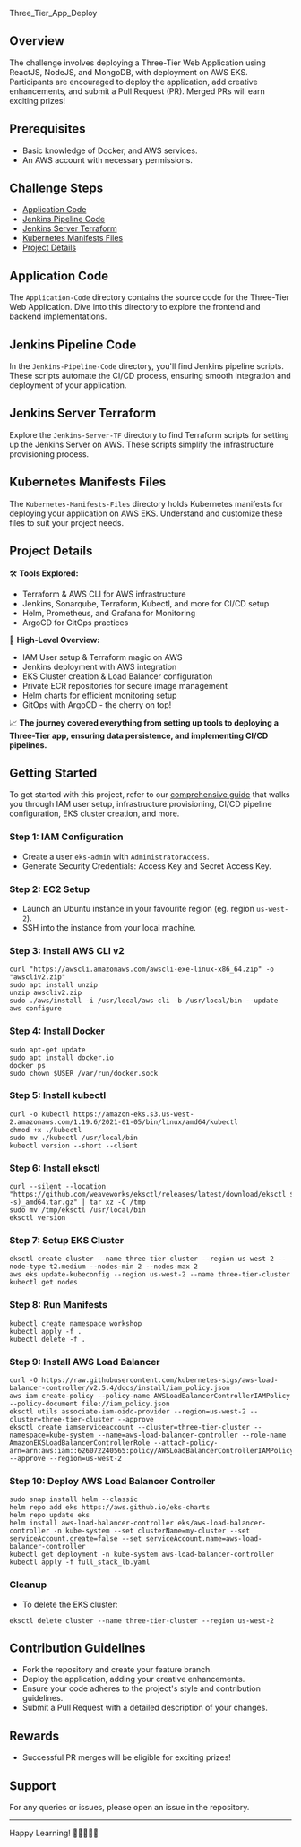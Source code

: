 Three_Tier_App_Deploy

## Overview
The challenge involves deploying a Three-Tier Web Application using ReactJS, NodeJS, and MongoDB, with deployment on AWS EKS. Participants are encouraged to deploy the application, add creative enhancements, and submit a Pull Request (PR). Merged PRs will earn exciting prizes!


## Prerequisites
- Basic knowledge of Docker, and AWS services.
- An AWS account with necessary permissions.

## Challenge Steps
- [Application Code](#application-code)
- [Jenkins Pipeline Code](#jenkins-pipeline-code)
- [Jenkins Server Terraform](#jenkins-server-terraform)
- [Kubernetes Manifests Files](#kubernetes-manifests-files)
- [Project Details](#project-details)

## Application Code
The `Application-Code` directory contains the source code for the Three-Tier Web Application. Dive into this directory to explore the frontend and backend implementations.

## Jenkins Pipeline Code
In the `Jenkins-Pipeline-Code` directory, you'll find Jenkins pipeline scripts. These scripts automate the CI/CD process, ensuring smooth integration and deployment of your application.

## Jenkins Server Terraform
Explore the `Jenkins-Server-TF` directory to find Terraform scripts for setting up the Jenkins Server on AWS. These scripts simplify the infrastructure provisioning process.

## Kubernetes Manifests Files
The `Kubernetes-Manifests-Files` directory holds Kubernetes manifests for deploying your application on AWS EKS. Understand and customize these files to suit your project needs.

## Project Details
🛠️ **Tools Explored:**
- Terraform & AWS CLI for AWS infrastructure
- Jenkins, Sonarqube, Terraform, Kubectl, and more for CI/CD setup
- Helm, Prometheus, and Grafana for Monitoring
- ArgoCD for GitOps practices

🚢 **High-Level Overview:**
- IAM User setup & Terraform magic on AWS
- Jenkins deployment with AWS integration
- EKS Cluster creation & Load Balancer configuration
- Private ECR repositories for secure image management
- Helm charts for efficient monitoring setup
- GitOps with ArgoCD - the cherry on top!

📈 **The journey covered everything from setting up tools to deploying a Three-Tier app, ensuring data persistence, and implementing CI/CD pipelines.**

## Getting Started
To get started with this project, refer to our [comprehensive guide](https://amanpathakdevops.medium.com/advanced-end-to-end-devsecops-kubernetes-three-tier-project-using-aws-eks-argocd-prometheus-fbbfdb956d1a) that walks you through IAM user setup, infrastructure provisioning, CI/CD pipeline configuration, EKS cluster creation, and more.

### Step 1: IAM Configuration
- Create a user `eks-admin` with `AdministratorAccess`.
- Generate Security Credentials: Access Key and Secret Access Key.

### Step 2: EC2 Setup
- Launch an Ubuntu instance in your favourite region (eg. region `us-west-2`).
- SSH into the instance from your local machine.

### Step 3: Install AWS CLI v2
``` shell
curl "https://awscli.amazonaws.com/awscli-exe-linux-x86_64.zip" -o "awscliv2.zip"
sudo apt install unzip
unzip awscliv2.zip
sudo ./aws/install -i /usr/local/aws-cli -b /usr/local/bin --update
aws configure
```

### Step 4: Install Docker
``` shell
sudo apt-get update
sudo apt install docker.io
docker ps
sudo chown $USER /var/run/docker.sock
```

### Step 5: Install kubectl
``` shell
curl -o kubectl https://amazon-eks.s3.us-west-2.amazonaws.com/1.19.6/2021-01-05/bin/linux/amd64/kubectl
chmod +x ./kubectl
sudo mv ./kubectl /usr/local/bin
kubectl version --short --client
```

### Step 6: Install eksctl
``` shell
curl --silent --location "https://github.com/weaveworks/eksctl/releases/latest/download/eksctl_$(uname -s)_amd64.tar.gz" | tar xz -C /tmp
sudo mv /tmp/eksctl /usr/local/bin
eksctl version
```

### Step 7: Setup EKS Cluster
``` shell
eksctl create cluster --name three-tier-cluster --region us-west-2 --node-type t2.medium --nodes-min 2 --nodes-max 2
aws eks update-kubeconfig --region us-west-2 --name three-tier-cluster
kubectl get nodes
```

### Step 8: Run Manifests
``` shell
kubectl create namespace workshop
kubectl apply -f .
kubectl delete -f .
```

### Step 9: Install AWS Load Balancer
``` shell
curl -O https://raw.githubusercontent.com/kubernetes-sigs/aws-load-balancer-controller/v2.5.4/docs/install/iam_policy.json
aws iam create-policy --policy-name AWSLoadBalancerControllerIAMPolicy --policy-document file://iam_policy.json
eksctl utils associate-iam-oidc-provider --region=us-west-2 --cluster=three-tier-cluster --approve
eksctl create iamserviceaccount --cluster=three-tier-cluster --namespace=kube-system --name=aws-load-balancer-controller --role-name AmazonEKSLoadBalancerControllerRole --attach-policy-arn=arn:aws:iam::626072240565:policy/AWSLoadBalancerControllerIAMPolicy --approve --region=us-west-2
```

### Step 10: Deploy AWS Load Balancer Controller
``` shell
sudo snap install helm --classic
helm repo add eks https://aws.github.io/eks-charts
helm repo update eks
helm install aws-load-balancer-controller eks/aws-load-balancer-controller -n kube-system --set clusterName=my-cluster --set serviceAccount.create=false --set serviceAccount.name=aws-load-balancer-controller
kubectl get deployment -n kube-system aws-load-balancer-controller
kubectl apply -f full_stack_lb.yaml
```

### Cleanup
- To delete the EKS cluster:
``` shell
eksctl delete cluster --name three-tier-cluster --region us-west-2
```

## Contribution Guidelines
- Fork the repository and create your feature branch.
- Deploy the application, adding your creative enhancements.
- Ensure your code adheres to the project's style and contribution guidelines.
- Submit a Pull Request with a detailed description of your changes.

## Rewards
- Successful PR merges will be eligible for exciting prizes!

## Support
For any queries or issues, please open an issue in the repository.

---
Happy Learning! 🚀👨‍💻👩‍💻
